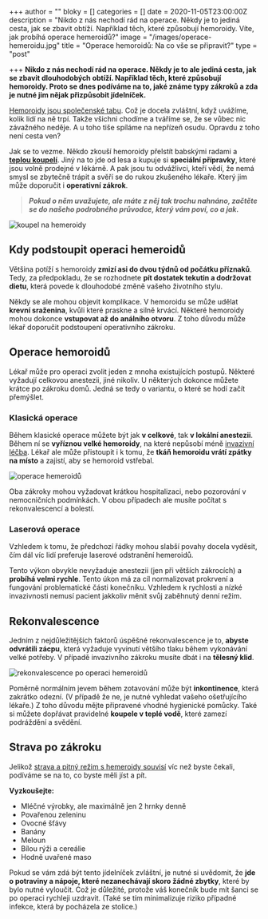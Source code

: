 +++
author = ""
bloky = []
categories = []
date = 2020-11-05T23:00:00Z
description = "Nikdo z nás nechodí rád na operace. Někdy je to jediná cesta, jak se zbavit obtíží. Například těch, které způsobují hemoroidy. Víte, jak probíhá operace hemeroidů?"
image = "/images/operace-hemeroidu.jpg"
title = "Operace hemoroidů: Na co vše se připravit?"
type = "post"

+++
**Nikdo z nás nechodí rád na operace. Někdy je to ale jediná cesta, jak se zbavit dlouhodobých obtíží. Například těch, které způsobují hemoroidy. Proto se dnes podíváme na to, jaké známe typy zákroků a zda je nutné jim nějak přizpůsobit jídelníček.**

[Hemoroidy jsou společenské tabu](https://www.nahemeroidy.cz/hemoroidy-vse-co-o-nich-potrebujete-vedet/). Což je docela zvláštní, když uvážíme, kolik lidí na ně trpí. Takže všichni chodíme a tváříme se, že se vůbec nic závažného neděje. A u toho tiše spíláme na nepřízeň osudu. Opravdu z toho není cesta ven?

Jak se to vezme. Někdo zkouší hemoroidy přelstít babskými radami a [**teplou koupelí**](https://www.nahemeroidy.cz/sedaci-koupel-ucinna-pomoc-od-hemoroidu/). Jiný na to jde od lesa a kupuje si **speciální přípravky**, které jsou volně prodejné v lékárně. A pak jsou tu odvážlivci, kteří vědí, že nemá smysl se zbytečně trápit a svěří se do rukou zkušeného lékaře. Který jim může doporučit i **operativní zákrok**.

> **_Pokud o něm uvažujete, ale máte z něj tak trochu nahnáno, začtěte se do našeho podrobného průvodce, který vám poví, co a jak._**

![koupel na hemeroidy](/images/koupel-na-hemeroidy.jpg)

## Kdy podstoupit operaci hemeroidů

Většina potíží s hemoroidy **zmizí asi do dvou týdnů od počátku příznaků**. Tedy, za předpokladu, že se rozhodnete **pít dostatek tekutin a dodržovat dietu**, která povede k dlouhodobé změně vašeho životního stylu.

Někdy se ale mohou objevit komplikace. V hemoroidu se může udělat **krevní sraženina**, kvůli které praskne a silně krvácí. Některé hemoroidy mohou dokonce **vstupovat až do análního otvoru**. Z toho důvodu může lékař doporučit podstoupení operativního zákroku.

## Operace hemoroidů

Lékař může pro operaci zvolit jeden z mnoha existujících postupů. Některé vyžadují celkovou anestezii, jiné nikoliv. U některých dokonce můžete krátce po zákroku domů. Jedná se tedy o variantu, o které se hodí začít přemýšlet.

### Klasická operace

Během klasické operace můžete být jak **v celkové**, tak **v lokální anestezii**. Během ní se **vyříznou velké hemoroidy**, na které nepůsobí méně [invazivní léčba](https://www.nahemeroidy.cz/lecba-a-priznaky-hemoroidu/). Lékař ale může přistoupit i k tomu, že **tkáň hemoroidu vrátí zpátky na místo** a zajistí, aby se hemoroid vstřebal.

![operace hemeroidů](/images/klasicka-operace-hemeroidu.jpg)

Oba zákroky mohou vyžadovat krátkou hospitalizaci, nebo pozorování v nemocničních podmínkách. V obou případech ale musíte počítat s rekonvalescencí a bolestí.

### Laserová operace

Vzhledem k tomu, že předchozí řádky mohou slabší povahy docela vyděsit, čím dál víc lidí preferuje laserové odstranění hemeroidů.

Tento výkon obvykle nevyžaduje anestezii (jen při větších zákrocích) a **probíhá velmi rychle**. Tento úkon má za cíl normalizovat prokrvení a fungování problematické části konečníku. Vzhledem k rychlosti a nízké invazivnosti nemusí pacient jakkoliv měnit svůj zaběhnutý denní režim.

## Rekonvalescence

Jedním z nejdůležitějších faktorů úspěšné rekonvalescence je to, **abyste odvrátili zácpu**, která vyžaduje vyvinutí většího tlaku během vykonávání velké potřeby. V případě invazivního zákroku musíte dbát i na **tělesný klid**.

![rekonvalescence po operaci hemeroidů](/images/rekonvalescence-po-operaci-hemeroidu.jpg)

Poměrně normálním jevem během zotavování může být **inkontinence**, která zakrátko odezní. (V případě že ne, je nutné vyhledat vašeho ošetřujícího lékaře.) Z toho důvodu mějte připravené vhodné hygienické pomůcky. Také si můžete dopřávat pravidelné **koupele v teplé vodě**, které zamezí podráždění a svědění.

## Strava po zákroku

Jelikož [strava a pitný režim s hemeroidy souvisí](https://www.nahemeroidy.cz/dieta-a-spravna-strava-pri-hemoroidech/) víc než byste čekali, podíváme se na to, co byste měli jíst a pít.

**Vyzkoušejte:**

* Mléčné výrobky, ale maximálně jen 2 hrnky denně
* Povařenou zeleninu
* Ovocné šťávy
* Banány
* Meloun
* Bílou rýži a cereálie
* Hodně uvařené maso

Pokud se vám zdá být tento jídelníček zvláštní, je nutné si uvědomit, že **jde o potraviny a nápoje, které nezanechávají skoro žádné zbytky**, které by bylo nutné vyloučit. Což je důležité, protože váš konečník bude mít šanci se po operaci rychleji uzdravit. (Také se tím minimalizuje riziko případné infekce, která by pocházela ze stolice.)